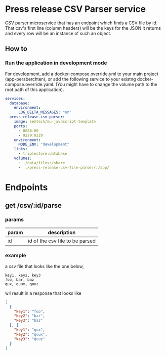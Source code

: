 # Press release CSV Parser service

CSV parser microservice that has an endpoint which finds a CSV file by id. That csv's first line (column headers) will be the keys for the JSON it returns and every row will be an instance of such an object.


## How to

### Run the application in development mode

For development, add a docker-compose.override.yml to your main project (app-persberchten), or add the following service to your existng docker-compose.override.yaml.
(You might have to change the volume path to the root path of this application).

```yaml
services:
  database:
    environment:
      LOG_DELTA_MESSAGES: "on"
  press-release-csv-parser:
    image: semtech/mu-javascript-template
    ports:
      - 8888:80
      - 9229:9229
    environment:
      NODE_ENV: "development"
    links:
      - triplestore:database
    volumes:
      - ./data/files:/share
      - ../press-release-csv-file-parser/:/app/
```

# Endpoints
## get /csv/:id/parse
### params
| param | description |
|-------|-------------|
| id | id of the csv file to be parsed |

### example
a csv file that looks like the one below, 

```csv
key1, key2, key3
foo, bar, baz
qux, quux, quuz
```

wll result in a response that looks like

```json
[
  {
    "key1": "foo",
    "key2": "bar",
    "key3": "baz"
  }, {
    "key1": "qux",
    "key2": "quux",
    "key3": "quuz"
  }
]
```


